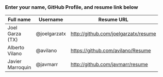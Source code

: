 ### Enter your name, GitHub Profile, and resume link below

| Full name        | Username     | Resume URL                           |
|------------------|--------------|--------------------------------------|
| Joel Garza (TX)  | @joelgarzatx | http://github.com/joelgarzatx/resume |
| Alberto Vilano   | @avilano     | https://github.com/avilano/Resume    |
| Javier Marroquin | @javmarr     | http://github.com/javmarr/resume     |
